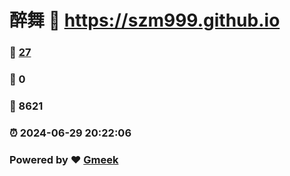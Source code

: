 # 醉舞 :link: https://szm999.github.io 
### :page_facing_up: [27](https://szm999.github.io/tag.html) 
### :speech_balloon: 0 
### :hibiscus: 8621 
### :alarm_clock: 2024-06-29 20:22:06 
### Powered by :heart: [Gmeek](https://github.com/Meekdai/Gmeek)
